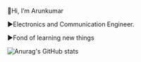  👋Hi, I’m Arunkumar
 
 ►Electronics and Communication Engineer.
 
 ►Fond of learning new things
 
![Anurag's GitHub stats](https://github-readme-stats.vercel.app/api?username=ArunkumarV-01&hide=contribs,prs)

 
 
 
 
 
 

 
 
